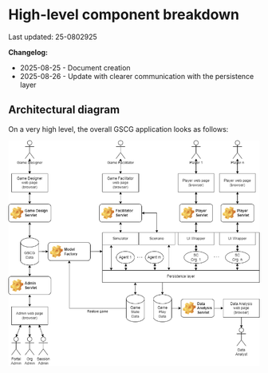 # High-level component breakdown

Last updated: 25-0802925

__Changelog:__
 - 2025-08-25 - Document creation
 - 2025-08-26 - Update with clearer communication with the persistence layer


## Architectural diagram
 
On a very high level, the overall GSCG application looks as follows:

![](diagrams/gscg-architecture.png)